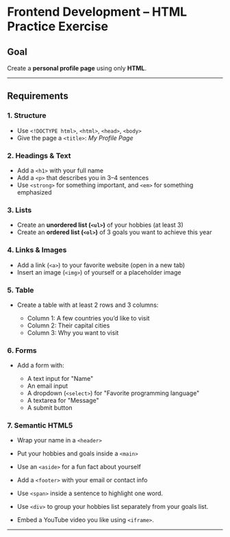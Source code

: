 # Frontend Development – HTML Practice Exercise

## Goal

Create a **personal profile page** using only **HTML**.

---

## Requirements

### 1. Structure

* Use `<!DOCTYPE html>`, `<html>`, `<head>`, `<body>`
* Give the page a `<title>`: *My Profile Page*

### 2. Headings & Text

* Add a `<h1>` with your full name
* Add a `<p>` that describes you in 3–4 sentences
* Use `<strong>` for something important, and `<em>` for something emphasized

### 3. Lists

* Create an **unordered list (`<ul>`)** of your hobbies (at least 3)
* Create an **ordered list (`<ol>`)** of 3 goals you want to achieve this year

### 4. Links & Images

* Add a link (`<a>`) to your favorite website (open in a new tab)
* Insert an image (`<img>`) of yourself or a placeholder image

### 5. Table

* Create a table with at least 2 rows and 3 columns:

  * Column 1: A few countries you’d like to visit
  * Column 2: Their capital cities
  * Column 3: Why you want to visit

### 6. Forms

* Add a form with:

  * A text input for "Name"
  * An email input
  * A dropdown (`<select>`) for "Favorite programming language"
  * A textarea for "Message"
  * A submit button

### 7. Semantic HTML5

* Wrap your name in a `<header>`
* Put your hobbies and goals inside a `<main>`
* Use an `<aside>` for a fun fact about yourself
* Add a `<footer>` with your email or contact info


* Use `<span>` inside a sentence to highlight one word.
* Use `<div>` to group your hobbies list separately from your goals list.
* Embed a YouTube video you like using `<iframe>`.

---

